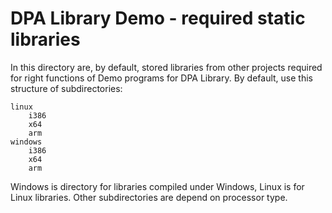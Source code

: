 # DPA Library Demo - required static libraries
In this directory are, by default, stored libraries from other projects required for right functions of Demo programs for DPA Library.
By default, use this structure of subdirectories:
```
linux
	i386
	x64
	arm
windows
	i386
	x64
	arm
```
Windows is directory for libraries compiled under Windows, Linux is for Linux libraries. Other subdirectories are depend on processor type.